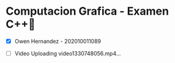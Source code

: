 # Computacion Grafica - Examen C++📱

- [x] Owen Hernandez - 202010011089

- [ ] Video
Uploading video1330748056.mp4…
